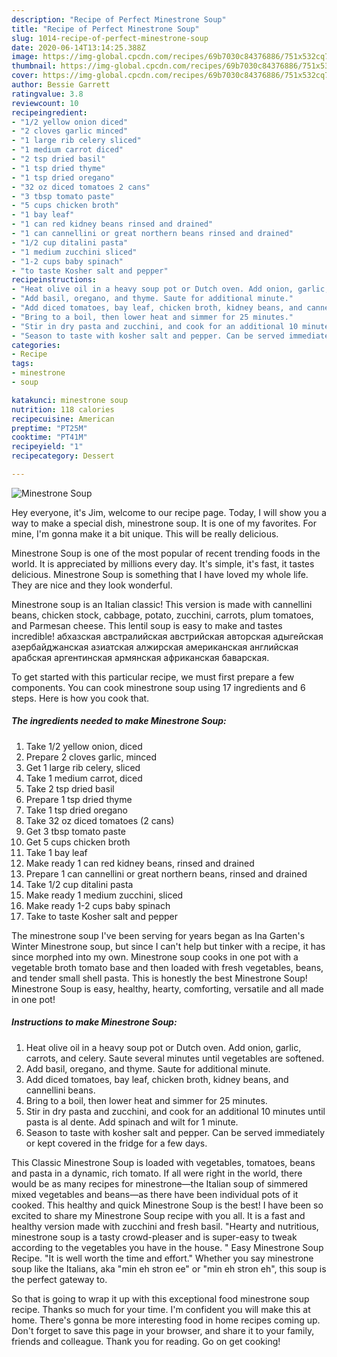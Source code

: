 ```yaml
---
description: "Recipe of Perfect Minestrone Soup"
title: "Recipe of Perfect Minestrone Soup"
slug: 1014-recipe-of-perfect-minestrone-soup
date: 2020-06-14T13:14:25.388Z
image: https://img-global.cpcdn.com/recipes/69b7030c84376886/751x532cq70/minestrone-soup-recipe-main-photo.jpg
thumbnail: https://img-global.cpcdn.com/recipes/69b7030c84376886/751x532cq70/minestrone-soup-recipe-main-photo.jpg
cover: https://img-global.cpcdn.com/recipes/69b7030c84376886/751x532cq70/minestrone-soup-recipe-main-photo.jpg
author: Bessie Garrett
ratingvalue: 3.8
reviewcount: 10
recipeingredient:
- "1/2 yellow onion diced"
- "2 cloves garlic minced"
- "1 large rib celery sliced"
- "1 medium carrot diced"
- "2 tsp dried basil"
- "1 tsp dried thyme"
- "1 tsp dried oregano"
- "32 oz diced tomatoes 2 cans"
- "3 tbsp tomato paste"
- "5 cups chicken broth"
- "1 bay leaf"
- "1 can red kidney beans rinsed and drained"
- "1 can cannellini or great northern beans rinsed and drained"
- "1/2 cup ditalini pasta"
- "1 medium zucchini sliced"
- "1-2 cups baby spinach"
- "to taste Kosher salt and pepper"
recipeinstructions:
- "Heat olive oil in a heavy soup pot or Dutch oven. Add onion, garlic, carrots, and celery. Saute several minutes until vegetables are softened."
- "Add basil, oregano, and thyme. Saute for additional minute."
- "Add diced tomatoes, bay leaf, chicken broth, kidney beans, and cannellini beans."
- "Bring to a boil, then lower heat and simmer for 25 minutes."
- "Stir in dry pasta and zucchini, and cook for an additional 10 minutes until pasta is al dente. Add spinach and wilt for 1 minute."
- "Season to taste with kosher salt and pepper. Can be served immediately or kept covered in the fridge for a few days."
categories:
- Recipe
tags:
- minestrone
- soup

katakunci: minestrone soup 
nutrition: 118 calories
recipecuisine: American
preptime: "PT25M"
cooktime: "PT41M"
recipeyield: "1"
recipecategory: Dessert

---
```



![Minestrone Soup](https://img-global.cpcdn.com/recipes/69b7030c84376886/751x532cq70/minestrone-soup-recipe-main-photo.jpg)

Hey everyone, it's Jim, welcome to our recipe page. Today, I will show you a way to make a special dish, minestrone soup. It is one of my favorites. For mine, I'm gonna make it a bit unique. This will be really delicious.

Minestrone Soup is one of the most popular of recent trending foods in the world. It is appreciated by millions every day. It's simple, it's fast, it tastes delicious. Minestrone Soup is something that I have loved my whole life. They are nice and they look wonderful.

Minestrone soup is an Italian classic! This version is made with cannellini beans, chicken stock, cabbage, potato, zucchini, carrots, plum tomatoes, and Parmesan cheese. This lentil soup is easy to make and tastes incredible! абхазская австралийская австрийская авторская адыгейская азербайджанская азиатская алжирская американская английская арабская аргентинская армянская африканская баварская.


To get started with this particular recipe, we must first prepare a few components. You can cook minestrone soup using 17 ingredients and 6 steps. Here is how you cook that.

<!--inarticleads1-->

##### The ingredients needed to make Minestrone Soup:

1. Take 1/2 yellow onion, diced
1. Prepare 2 cloves garlic, minced
1. Get 1 large rib celery, sliced
1. Take 1 medium carrot, diced
1. Take 2 tsp dried basil
1. Prepare 1 tsp dried thyme
1. Take 1 tsp dried oregano
1. Take 32 oz diced tomatoes (2 cans)
1. Get 3 tbsp tomato paste
1. Get 5 cups chicken broth
1. Take 1 bay leaf
1. Make ready 1 can red kidney beans, rinsed and drained
1. Prepare 1 can cannellini or great northern beans, rinsed and drained
1. Take 1/2 cup ditalini pasta
1. Make ready 1 medium zucchini, sliced
1. Make ready 1-2 cups baby spinach
1. Take to taste Kosher salt and pepper


The minestrone soup I&#39;ve been serving for years began as Ina Garten&#39;s Winter Minestrone soup, but since I can&#39;t help but tinker with a recipe, it has since morphed into my own. Minestrone soup cooks in one pot with a vegetable broth tomato base and then loaded with fresh vegetables, beans, and tender small shell pasta. This is honestly the best Minestrone Soup! Minestrone Soup is easy, healthy, hearty, comforting, versatile and all made in one pot! 

<!--inarticleads2-->

##### Instructions to make Minestrone Soup:

1. Heat olive oil in a heavy soup pot or Dutch oven. Add onion, garlic, carrots, and celery. Saute several minutes until vegetables are softened.
1. Add basil, oregano, and thyme. Saute for additional minute.
1. Add diced tomatoes, bay leaf, chicken broth, kidney beans, and cannellini beans.
1. Bring to a boil, then lower heat and simmer for 25 minutes.
1. Stir in dry pasta and zucchini, and cook for an additional 10 minutes until pasta is al dente. Add spinach and wilt for 1 minute.
1. Season to taste with kosher salt and pepper. Can be served immediately or kept covered in the fridge for a few days.


This Classic Minestrone Soup is loaded with vegetables, tomatoes, beans and pasta in a dynamic, rich tomato. If all were right in the world, there would be as many recipes for minestrone—the Italian soup of simmered mixed vegetables and beans—as there have been individual pots of it cooked. This healthy and quick Minestrone Soup is the best! I have been so excited to share my Minestrone Soup recipe with you all. It is a fast and healthy version made with zucchini and fresh basil. &#34;Hearty and nutritious, minestrone soup is a tasty crowd-pleaser and is super-easy to tweak according to the vegetables you have in the house. &#34; Easy Minestrone Soup Recipe. &#34;It is well worth the time and effort.&#34; Whether you say minestrone soup like the Italians, aka &#34;min eh stron ee&#34; or &#34;min eh stron eh&#34;, this soup is the perfect gateway to. 

So that is going to wrap it up with this exceptional food minestrone soup recipe. Thanks so much for your time. I'm confident you will make this at home. There's gonna be more interesting food in home recipes coming up. Don't forget to save this page in your browser, and share it to your family, friends and colleague. Thank you for reading. Go on get cooking!

